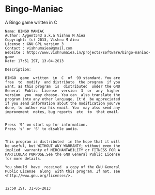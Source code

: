 # Bingo-Maniac
A Bingo game written in C



	Name: BINGO MANIAC
	Author: Aygent543 a.k.a Vishnu M Aiea
	Copyright: (c) 2013, Vishnu M Aiea
	License : GNU GPL version 3
	Contact : vishnumaiea@gmail.com
	Website : http://www.vishnumaiea.in/projects/software/bingo-maniac-game
	Date: 17:51 IST, 13-04-2013 
	
	Description: 
	
	BINGO  game  written  in  C  of  99 standard. You are
	free  to  modify  and distribute  the program  if you
	want, as this program  is  distributed  under the GNU
	General  Public  License  version  3  or  any  higher
	version  you  may choose. You can  also translate the
	program into any other language. It'd  be appreciated
	if you send information about the modification you've
	done, to author via his email. You  may also send any
	improvement  notes, bug reports  etc  to  that email.
	
	
	Press '9' on start up for information.
	Press 's' or 'S' to disable audio.
	
	
	This program is distributed  in the hope that it will 
	be useful, but WITHOUT ANY WARRANTY; without even the 
	implied  warranty of MERCHANTABILITY or FITNESS FOR A 
	PARTICULAR PURPOSE.See the GNU General Public License 
	for more details.

	You should  have  received  a copy of the GNU General 
	Public License  along  with this program. If not, see 
	<http://www.gnu.org/licenses/>.
	
	
	12:50 IST, 31-05-2013 
	

